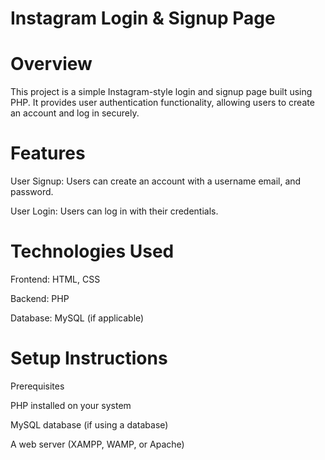 # Instagram Login & Signup Page

# Overview

This project is a simple Instagram-style login and signup page built using PHP. It provides user authentication functionality, allowing users to create an account and log in securely.

# Features

User Signup: Users can create an account with a username  email, and password. <br />

User Login: Users can log in with their credentials. <br />

# Technologies Used

Frontend: HTML, CSS <br />

Backend: PHP <br />

Database: MySQL (if applicable) <br />

# Setup Instructions

Prerequisites <br />

PHP installed on your system <br />

MySQL database (if using a database) <br />

A web server (XAMPP, WAMP, or Apache) <br />
